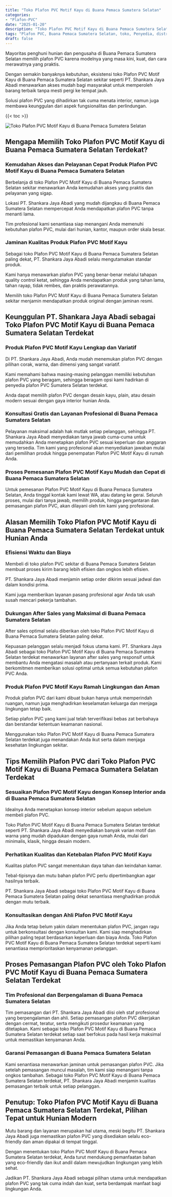 ```yaml
---
title: "Toko Plafon PVC Motif Kayu di Buana Pemaca Sumatera Selatan"
categories: 
- "Plafon-PVC"
date: "2025-01-20"
description: "Toko Plafon PVC Motif Kayu di Buana Pemaca Sumatera Selatan untuk rumah, perkantoran, dan toko. Produk terbaik, beragam motif, pilihan warna menarik, dengan servis pemasangan ditangani oleh tim profesional dan jaminan resmi!|Layanan penyediaan Plafon PVC Motif Kayu di Buana Pemaca Sumatera Selatan bagi kebutuhan rumah, perkantoran, maupun ritel, beserta material unggulan dan penempatan oleh tim berpengalaman dan garansi resmi.|Solusi Plafon PVC Motif Kayu di Buana Pemaca Sumatera Selatan yang terbukti bagi hunian, office, dan gerai, dengan produk terbaik dan penempatan ditangani oleh teknisi ahli dan garansi resmi.|Distribusi Plafon PVC Motif Kayu di Buana Pemaca Sumatera Selatan untuk tempat tinggal, office, dan gerai, dengan material unggulan dan instalasi ditangani oleh teknisi berpengalaman, disertai dengan jaminan resmi.}"
tags: "Plafon PVC, Buana Pemaca Sumatera Selatan, toko, Penyedia, distributor"
draft: false
---
```


Mayoritas penghuni hunian dan pengusaha di Buana Pemaca Sumatera Selatan memilih plafon PVC karena modelnya yang masa kini, kuat, dan cara merawatnya yang praktis.

Dengan semakin banyaknya kebutuhan, eksistensi toko Plafon PVC Motif Kayu di Buana Pemaca Sumatera Selatan sekitar seperti PT. Shankara Jaya Abadi menawarkan akses mudah bagi masyarakat untuk memperoleh barang terbaik tanpa mesti pergi ke tempat jauh.

Solusi plafon PVC yang dihadirkan tak cuma menata interior, namun juga membawa keunggulan dari aspek fungsionalitas dan perlindungan.

{{< toc >}}

![Toko Plafon PVC Motif Kayu di Buana Pemaca Sumatera Selatan](/images/Plafon-PVC/Toko-Plafon-PVC-Motif-Kayu-di-Buana-Pemaca-Sumatera-Selatan.png)


## Mengapa Memilih Toko Plafon PVC Motif Kayu di Buana Pemaca Sumatera Selatan Terdekat?

### Kemudahan Akses dan Pelayanan Cepat Produk Plafon PVC Motif Kayu di Buana Pemaca Sumatera Selatan

Berbelanja di toko Plafon PVC Motif Kayu di Buana Pemaca Sumatera Selatan sekitar menawarkan Anda kemudahan akses yang praktis dan pelayanan yang sigap.

Lokasi PT. Shankara Jaya Abadi yang mudah dijangkau di Buana Pemaca Sumatera Selatan mempercepat Anda mendapatkan plafon PVC tanpa menanti lama.

Tim profesional kami senantiasa siap menangani Anda memenuhi kebutuhan plafon PVC, mulai dari hunian, kantor, maupun order skala besar.

### Jaminan Kualitas Produk Plafon PVC Motif Kayu

Sebagai toko Plafon PVC Motif Kayu di Buana Pemaca Sumatera Selatan paling dekat, PT. Shankara Jaya Abadi selalu mengutamakan standar produk.

Kami hanya menawarkan plafon PVC yang benar-benar melalui tahapan quality control ketat, sehingga Anda mendapatkan produk yang tahan lama, tahan rayap, tidak rembes, dan praktis perawatannya.

Memilih toko Plafon PVC Motif Kayu di Buana Pemaca Sumatera Selatan sekitar menjamin mendapatkan produk original dengan jaminan resmi.

## Keunggulan PT. Shankara Jaya Abadi sebagai Toko Plafon PVC Motif Kayu di Buana Pemaca Sumatera Selatan Terdekat

### Produk Plafon PVC Motif Kayu Lengkap dan Variatif

Di PT. Shankara Jaya Abadi, Anda mudah menemukan plafon PVC dengan pilihan corak, warna, dan dimensi yang sangat variatif.

Kami memahami bahwa masing-masing pelanggan memiliki kebutuhan plafon PVC yang beragam, sehingga beragam opsi kami hadirkan di penyedia plafon PVC Sumatera Selatan terdekat.

Anda dapat memilih plafon PVC dengan desain kayu, plain, atau desain modern sesuai dengan gaya interior hunian Anda.

### Konsultasi Gratis dan Layanan Profesional di Buana Pemaca Sumatera Selatan

Pelayanan maksimal adalah hak mutlak setiap pelanggan, sehingga PT. Shankara Jaya Abadi menyediakan tanya jawab cuma-cuma untuk memudahkan Anda menetapkan plafon PVC sesuai keperluan dan anggaran yang tersedia. Tim kami yang profesional akan menyediakan jawaban mulai dari pemilihan produk hingga penempatan Plafon PVC Motif Kayu di rumah Anda.

### Proses Pemesanan Plafon PVC Motif Kayu Mudah dan Cepat di Buana Pemaca Sumatera Selatan

Untuk pemesanan Plafon PVC Motif Kayu di Buana Pemaca Sumatera Selatan, Anda tinggal kontak kami lewat WA, atau datang ke gerai. Seluruh proses, mulai dari tanya jawab, memilih produk, hingga pengantaran dan pemasangan plafon PVC, akan dilayani oleh tim kami yang profesional.

## Alasan Memilih Toko Plafon PVC Motif Kayu di Buana Pemaca Sumatera Selatan Terdekat untuk Hunian Anda

### Efisiensi Waktu dan Biaya

Membeli di toko plafon PVC sekitar di Buana Pemaca Sumatera Selatan membuat proses kirim barang lebih efisien dan ongkos lebih efisien.

PT. Shankara Jaya Abadi menjamin setiap order dikirim sesuai jadwal dan dalam kondisi prima.

Kami juga memberikan layanan pasang profesional agar Anda tak usah susah mencari pekerja tambahan.

### Dukungan After Sales yang Maksimal di Buana Pemaca Sumatera Selatan

After sales optimal selalu diberikan oleh toko Plafon PVC Motif Kayu di Buana Pemaca Sumatera Selatan paling dekat.

Kepuasan pelanggan selalu menjadi fokus utama kami. PT. Shankara Jaya Abadi sebagai toko Plafon PVC Motif Kayu di Buana Pemaca Sumatera Selatan terdekat menawarkan layanan after sales yang responsif untuk membantu Anda mengatasi masalah atau pertanyaan terkait produk. Kami berkomitmen memberikan solusi optimal untuk semua kebutuhan plafon PVC Anda.

### Produk Plafon PVC Motif Kayu Ramah Lingkungan dan Aman

Produk plafon PVC dari kami dibuat bukan hanya untuk memperindah ruangan, namun juga menghadirkan keselamatan keluarga dan menjaga lingkungan tetap baik.

Setiap plafon PVC yang kami jual telah terverifikasi bebas zat berbahaya dan berstandar ketentuan keamanan nasional.

Menggunakan toko Plafon PVC Motif Kayu di Buana Pemaca Sumatera Selatan terdekat juga menandakan Anda ikut serta dalam menjaga kesehatan lingkungan sekitar.

## Tips Memilih Plafon PVC dari Toko Plafon PVC Motif Kayu di Buana Pemaca Sumatera Selatan Terdekat

### Sesuaikan Plafon PVC Motif Kayu dengan Konsep Interior anda di Buana Pemaca Sumatera Selatan

Idealnya Anda menetapkan konsep interior sebelum apapun sebelum membeli plafon PVC.

Toko Plafon PVC Motif Kayu di Buana Pemaca Sumatera Selatan terdekat seperti PT. Shankara Jaya Abadi menyediakan banyak varian motif dan warna yang mudah dipadukan dengan gaya rumah Anda, mulai dari minimalis, klasik, hingga desain modern.

### Perhatikan Kualitas dan Ketebalan Plafon PVC Motif Kayu

Kualitas plafon PVC sangat menentukan daya tahan dan keindahan kamar.

Tebal-tipisnya dan mutu bahan plafon PVC perlu dipertimbangkan agar hasilnya terbaik.

PT. Shankara Jaya Abadi sebagai toko Plafon PVC Motif Kayu di Buana Pemaca Sumatera Selatan paling dekat senantiasa menghadirkan produk dengan mutu terbaik.

### Konsultasikan dengan Ahli Plafon PVC Motif Kayu

Jika Anda tetap belum yakin dalam menentukan plafon PVC, jangan ragu untuk berkonsultasi dengan konsultan kami. Kami siap menghadirkan pilihan paling tepat berdasarkan keperluan dan biaya Anda. Toko Plafon PVC Motif Kayu di Buana Pemaca Sumatera Selatan terdekat seperti kami senantiasa memprioritaskan kenyamanan pelanggan.

## Proses Pemasangan Plafon PVC oleh Toko Plafon PVC Motif Kayu di Buana Pemaca Sumatera Selatan Terdekat

### Tim Profesional dan Berpengalaman di Buana Pemaca Sumatera Selatan

Tim pemasangan dari PT. Shankara Jaya Abadi diisi oleh staf profesional yang berpengalaman dan ahli. Setiap pemasangan plafon PVC dikerjakan dengan cermat, teratur, serta mengikuti prosedur keamanan yang ditetapkan. Kami sebagai toko Plafon PVC Motif Kayu di Buana Pemaca Sumatera Selatan terdekat setiap saat berfokus pada hasil kerja maksimal untuk memastikan kenyamanan Anda.

### Garansi Pemasangan di Buana Pemaca Sumatera Selatan

Kami senantiasa menawarkan jaminan untuk pemasangan plafon PVC. Jika setelah pemasangan muncul masalah, tim kami siap menangani tanpa ongkos tambahan. Sebagai toko Plafon PVC Motif Kayu di Buana Pemaca Sumatera Selatan terdekat, PT. Shankara Jaya Abadi menjamin kualitas pemasangan terbaik untuk setiap pelanggan.

## Penutup: Toko Plafon PVC Motif Kayu di Buana Pemaca Sumatera Selatan Terdekat, Pilihan Tepat untuk Hunian Modern

Mutu barang dan layanan merupakan hal utama, meski begitu PT. Shankara Jaya Abadi juga memastikan plafon PVC yang disediakan selalu eco-friendly dan aman dipakai di tempat tinggal.

Dengan menentukan toko Plafon PVC Motif Kayu di Buana Pemaca Sumatera Selatan terdekat, Anda turut mendukung pemanfaatan bahan yang eco-friendly dan ikut andil dalam mewujudkan lingkungan yang lebih sehat.

Jadikan PT. Shankara Jaya Abadi sebagai pilihan utama untuk mendapatkan plafon PVC yang tak cuma indah dan kuat, serta berdampak manfaat bagi lingkungan Anda.